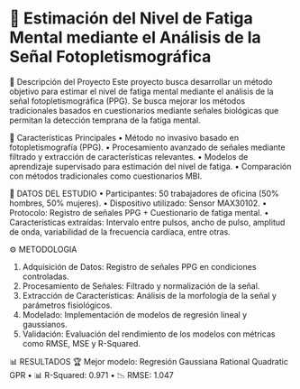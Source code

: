 # 📌 Estimación del Nivel de Fatiga Mental mediante el Análisis de la Señal Fotopletismográfica

📖 Descripción del Proyecto
Este proyecto busca desarrollar un método objetivo para estimar el nivel de fatiga mental mediante el análisis de la señal fotopletismográfica (PPG). Se busca mejorar los métodos tradicionales basados en cuestionarios mediante señales biológicas que permitan la detección temprana de la fatiga mental.

🎯 Características Principales
•	 Método no invasivo basado en fotopletismografía (PPG).
•	Procesamiento avanzado de señales mediante filtrado y extracción de características relevantes.
•	Modelos de aprendizaje supervisado para estimación del nivel de fatiga.
•	Comparación con métodos tradicionales como cuestionarios MBI.

📂 DATOS DEL ESTUDIO
•	Participantes: 50 trabajadores de oficina (50% hombres, 50% mujeres).
•	Dispositivo utilizado: Sensor MAX30102.
•	Protocolo: Registro de señales PPG + Cuestionario de fatiga mental.
•	Características extraídas: Intervalo entre pulsos, ancho de pulso, amplitud de onda, variabilidad de la frecuencia cardíaca, entre otras.

⚙️ METODOLOGIA
1.	Adquisición de Datos: Registro de señales PPG en condiciones controladas.
2.	Procesamiento de Señales: Filtrado y normalización de la señal.
3.	Extracción de Características: Análisis de la morfología de la señal y parámetros fisiológicos.
4.	Modelado: Implementación de modelos de regresión lineal y gaussianos.
5.	Validación: Evaluación del rendimiento de los modelos con métricas como RMSE, MSE y R-Squared.
   
📊 RESULTADOS
🏆 Mejor modelo: Regresión Gaussiana Rational Quadratic GPR
•	📊 R-Squared: 0.971
•	📉 RMSE: 1.047
